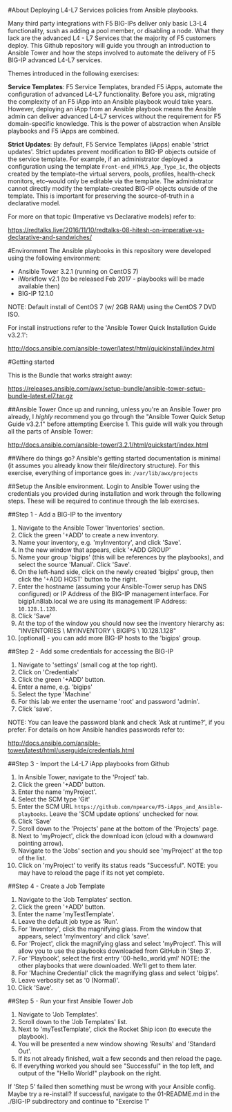 #About
Deploying L4-L7 Services policies from Ansible playbooks.

Many third party integrations with F5 BIG-IPs deliver only basic L3-L4 functionality, sush as adding a pool member, or disabling a node. What they lack are the advanced L4 - L7 Services that the majority of F5 customers deploy. This Github repository will guide you through an introduction to Ansible Tower and how the steps involved to automate the delivery of F5 BIG-IP advanced L4-L7 services.

Themes introduced in the following exercises:

**Service Templates**:
F5 Service Templates, branded F5 iApps, automate the configuration of advanced L4-L7 functionality. Before you ask, migrating the complexity of an F5 iApp into an Ansible playbook would take years. However, deploying an iApp from an Ansible playbook means the Ansible admin can deliver advanced L4-L7 services without the requirement for F5 domain-specific knowledge. This is the power of abstraction when Ansible playbooks and F5 iApps are combined.

**Strict Updates**:
By default, F5 Service Templates (iApps) enable 'strict updates'. Strict updates prevent modification to BIG-IP objects outside of the service template. For example, if an administrator deployed a configuration using the template `Front-end_HTML5_App_Type_1c`, the objects created by the template–the virtual servers, pools, profiles, health-check monitors, etc–would only be editable via the template. The administrator cannot directly modify the template-created BIG-IP objects outside of the template. This is important for preserving the source-of-truth in a declarative model.

For more on that topic (Imperative vs Declarative models) refer to:

https://redtalks.live/2016/11/10/redtalks-08-hitesh-on-imperative-vs-declarative-and-sandwiches/

#Environment
The Ansible playbooks in this repository were developed using the following environment:

* Ansible Tower 3.2.1 (running on CentOS 7)
* iWorkflow v2.1 (to be released Feb 2017 - playbooks will be made available then)
* BIG-IP 12.1.0

NOTE: Default install of CentOS 7 (w/ 2GB RAM) using the CentOS 7 DVD ISO.

For install instructions refer to the 'Ansible Tower Quick Installation Guide v3.2.1':

http://docs.ansible.com/ansible-tower/latest/html/quickinstall/index.html

#Getting started

This is the Bundle that works straight away:

https://releases.ansible.com/awx/setup-bundle/ansible-tower-setup-bundle-latest.el7.tar.gz

##Ansible Tower
Once up and running, unless you're an Ansible Tower pro already, I *highly* recommend you go through the "Ansible Tower Quick Setup Guide v3.2.1" before attempting Exercise 1. This guide will walk you through all the parts of Ansible Tower:

http://docs.ansible.com/ansible-tower/3.2.1/html/quickstart/index.html

##Where do things go?
Ansible's getting started documentation is minimal (it assumes you already know their file/directory structure). For this exercise, everything of importance goes in:
`/var/lib/awx/projects`

##Setup the Ansible environment.
Login to Ansible Tower using the credentials you provided during installation and work through the following steps. These will be required to continue through the lab exercises.

##Step 1 - Add a BIG-IP to the inventory
1. Navigate to the Ansible Tower 'Inventories' section.
2. Click the green '+ADD' to create a new inventory.
3. Name your inventory, e.g. 'myInventory', and click 'Save'.
4. In the new window that appears, click '+ADD GROUP'
5. Name your group 'bigips' (this will be references by the playbooks), and select the source 'Manual'. Click 'Save'.
6. On the left-hand side, click on the newly created 'bigips' group, then click the '+ADD HOST' button to the right.
7. Enter the hostname (assuming your Ansible-Tower serup has DNS configured) or IP Address of the BIG-IP management interface. For bigip1.n8lab.local we are using its management IP Address: `10.128.1.128`.
8. Click 'Save'
9. At the top of the window you should now see the inventory hierarchy as: "INVENTORIES \ MYINVENTORY \ BIGIPS \ 10.128.1.128"
10. [optional] - you can add more BIG-IP hosts to the 'bigips' group.

##Step 2 - Add some credentials for accessing the BIG-IP
1. Navigate to 'settings' (small cog at the top right).
2. Click on 'Credentials'
3. Click the green '+ADD' button.
4. Enter a name, e.g. 'bigips'
5. Select the type 'Machine'
6. For this lab we enter the username 'root' and password 'admin'.
7. Click 'save'.

NOTE: You can leave the password blank and check 'Ask at runtime?', if you prefer. For details on how Ansible handles passwords refer to:

http://docs.ansible.com/ansible-tower/latest/html/userguide/credentials.html

##Step 3 - Import the L4-L7 iApp playbooks from Github
1. In Ansible Tower, navigate to the 'Project' tab.
2. Click the green '+ADD' button.
3. Enter the name 'myProject'.
4. Select the SCM type 'Git'
5. Enter the SCM URL `https://github.com/npearce/F5-iApps_and_Ansible-playbooks`. Leave the 'SCM update options' unchecked for now.
6. Click 'Save'
7. Scroll down to the 'Projects' pane at the bottom of the 'Projects' page.
8. Next to 'myProject', click the download icon (cloud with a downward pointing arrow).
9. Navigate to the 'Jobs' section and you should see 'myProject' at the top of the list.
10. Click on 'myProject' to verify its status reads "Successful". NOTE: you may have to reload the page if its not yet complete.

##Step 4 - Create a Job Template
1. Navigate to the 'Job Templates' section.
2. Click the green '+ADD' button.
3. Enter the name 'myTestTemplate'.
4. Leave the default job type as 'Run'.
5. For 'Inventory', click the magnifying glass. From the window that appears, select 'myInventory' and click 'save'.
6. For 'Project', click the magnifying glass and select 'myProject'. This will allow you to use the playbooks downloaded from GitHub in 'Step 3'.
7. For 'Playbook', select the first entry '00-hello_world.yml' NOTE: the other playbooks that were downloaded. We'll get to them later.
8. For 'Machine Credential' click the magnifying glass and select 'bigips'.
9. Leave verbosity set as '0 (Normal)'.
10. Click 'Save'.

##Step 5 - Run your first Ansible Tower Job
1. Navigate to 'Job Templates'.
2. Scroll down to the 'Job Templates' list.
3. Next to 'myTestTemplate', click the Rocket Ship icon (to execute the playbook).
4. You will be presented a new window showing 'Results' and 'Standard Out'.
5. If its not already finished, wait a few seconds and then reload the page.
6. If everything worked you should see "Successful" in the top left, and output of the "Hello World!" playbook on the right.

If 'Step 5' failed then something must be wrong with your Ansible config. Maybe try a re-install?
If successful, navigate to the 01-README.md in the ./BIG-IP subdirectory and continue to "Exercise 1"
